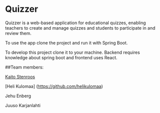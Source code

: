 # Quizzer

Quizzer is a web-based application for educational quizzes, enabling teachers to create and manage quizzes and students to participate in and review them.

To use the app clone the project and run it with Spring Boot.

To develop this project clone it to your machine. Backend requires knowledge about spring boot and frontend uses React.

##Team members:

[Kaito Stenroos](https://github.com/kaitostenroos)

[Heli Kulomaa] (https://github.com/helikulomaa)

Jehu Enberg

Juuso Karjanlahti
